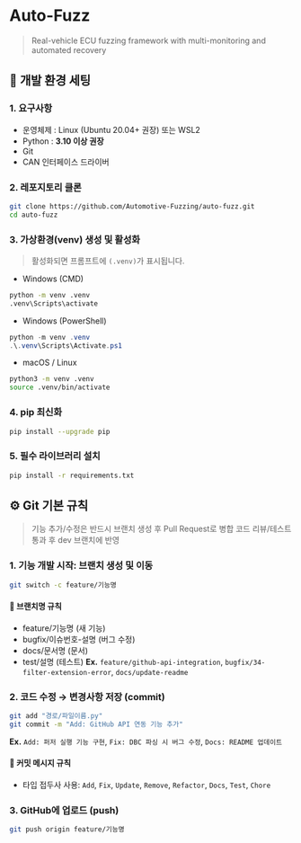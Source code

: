 # Auto-Fuzz
> Real-vehicle ECU fuzzing framework with multi-monitoring and automated recovery

## 🚀 개발 환경 세팅
### 1. 요구사항
* 운영체제 : Linux (Ubuntu 20.04+ 권장) 또는 WSL2
* Python : **3.10 이상 권장**
* Git
* CAN 인터페이스 드라이버

### 2. 레포지토리 클론
```bash
git clone https://github.com/Automotive-Fuzzing/auto-fuzz.git
cd auto-fuzz
```

### 3. 가상환경(venv) 생성 및 활성화
> 활성화되면 프롬프트에 `(.venv)`가 표시됩니다.
* Windows (CMD)
```bash
python -m venv .venv
.venv\Scripts\activate
```

* Windows (PowerShell)
```powershell
python -m venv .venv
.\.venv\Scripts\Activate.ps1
```

* macOS / Linux
```bash
python3 -m venv .venv
source .venv/bin/activate
```

### 4. pip 최신화
```bash
pip install --upgrade pip
```

### 5. 필수 라이브러리 설치
```bash
pip install -r requirements.txt
```

## ⚙️ Git 기본 규칙
> 기능 추가/수정은 반드시 브랜치 생성 후 Pull Request로 병합
코드 리뷰/테스트 통과 후 dev 브랜치에 반영

### 1. 기능 개발 시작: 브랜치 생성 및 이동
```bash
git switch -c feature/기능명
```

#### 🌿 브랜치명 규칙
* feature/기능명 (새 기능)
* bugfix/이슈번호-설명 (버그 수정)
* docs/문서명 (문서)
* test/설명 (테스트)
**Ex.** `feature/github-api-integration`, `bugfix/34-filter-extension-error`, `docs/update-readme`

### 2. 코드 수정 → 변경사항 저장 (commit)
```bash
git add "경로/파일이름.py"
git commit -m "Add: GitHub API 연동 기능 추가"
```
**Ex.** `Add: 퍼저 실행 기능 구현`, `Fix: DBC 파싱 시 버그 수정`, `Docs: README 업데이트`

#### 📝 커밋 메시지 규칙
* 타입 접두사 사용: `Add`, `Fix`, `Update`, `Remove`, `Refactor`, `Docs`, `Test`, `Chore`

### 3. GitHub에 업로드 (push)
```bash
git push origin feature/기능명
```

### 
